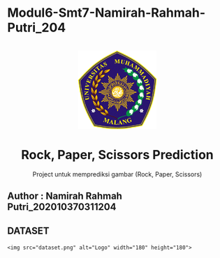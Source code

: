 # Modul6-Smt7-Namirah-Rahmah-Putri_204

<!-- PROJECT LOGO -->
<br />
<div align="center">
    <img src="logo umm.png" alt="Logo" width="180" height="180">

<h1 align="center">Rock, Paper, Scissors Prediction</h1>
  <p align="center">
    Project untuk memprediksi gambar (Rock, Paper, Scissors)
  </p>
</div>

## Author : Namirah Rahmah Putri_202010370311204 

## DATASET 
    <img src="dataset.png" alt="Logo" width="180" height="180">
